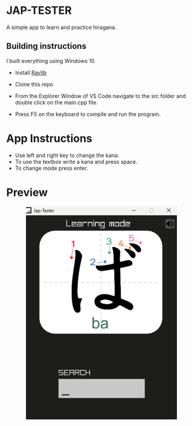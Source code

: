 # JAP-TESTER

A simple app to learn and practice hiragana.

## Building instructions

I built everything using Windows 10

* Install [Raylib](https://www.raylib.com/)

* Clone this repo

* From the Explorer Window of VS Code navigate to the src folder and double click on the main.cpp file.

* Press F5 on the keyboard to compile and run the program.

# App Instructions

* Use left and right key to change the kana.
* To use the textbox write a kana and press space.
* To change mode press enter.

# Preview
<p align="center">
  <img src="preview.png" alt="" width="400">
</p>

